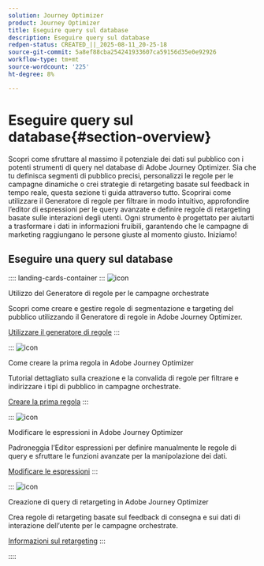 ```yaml
---
solution: Journey Optimizer
product: Journey Optimizer
title: Eseguire query sul database
description: Eseguire query sul database
redpen-status: CREATED_||_2025-08-11_20-25-18
source-git-commit: 5a8ef88cba254241933607ca59156d35e0e92926
workflow-type: tm+mt
source-wordcount: '225'
ht-degree: 8%

---
```



# Eseguire query sul database{#section-overview}

Scopri come sfruttare al massimo il potenziale dei dati sul pubblico con i potenti strumenti di query nel database di Adobe Journey Optimizer. Sia che tu definisca segmenti di pubblico precisi, personalizzi le regole per le campagne dinamiche o crei strategie di retargeting basate sul feedback in tempo reale, questa sezione ti guida attraverso tutto. Scoprirai come utilizzare il Generatore di regole per filtrare in modo intuitivo, approfondire l’editor di espressioni per le query avanzate e definire regole di retargeting basate sulle interazioni degli utenti. Ogni strumento è progettato per aiutarti a trasformare i dati in informazioni fruibili, garantendo che le campagne di marketing raggiungano le persone giuste al momento giusto. Iniziamo!

## Eseguire una query sul database

:::: landing-cards-container
:::
![icon](https://cdn.experienceleague.adobe.com/icons/list-check.svg)

Utilizzo del Generatore di regole per le campagne orchestrate

Scopri come creare e gestire regole di segmentazione e targeting del pubblico utilizzando il Generatore di regole in Adobe Journey Optimizer.

[Utilizzare il generatore di regole](../using/orchestrated/orchestrated-rule-builder.md)
:::

:::
![icon](https://cdn.experienceleague.adobe.com/icons/circle-play.svg)

Come creare la prima regola in Adobe Journey Optimizer

Tutorial dettagliato sulla creazione e la convalida di regole per filtrare e indirizzare i tipi di pubblico in campagne orchestrate.

[Creare la prima regola](../using/orchestrated/build-query.md)
:::

:::
![icon](https://cdn.experienceleague.adobe.com/icons/gear.svg)

Modificare le espressioni in Adobe Journey Optimizer

Padroneggia l’Editor espressioni per definire manualmente le regole di query e sfruttare le funzioni avanzate per la manipolazione dei dati.

[Modificare le espressioni](../using/orchestrated/edit-expressions.md)
:::

:::
![icon](https://cdn.experienceleague.adobe.com/icons/bullseye.svg)

Creazione di query di retargeting in Adobe Journey Optimizer

Crea regole di retargeting basate sul feedback di consegna e sui dati di interazione dell’utente per le campagne orchestrate.

[Informazioni sul retargeting](../using/orchestrated/retarget.md)
:::

::::
